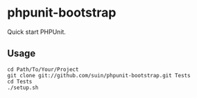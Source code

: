 # phpunit-bootstrap

Quick start PHPUnit.

## Usage

```
cd Path/To/Your/Project
git clone git://github.com/suin/phpunit-bootstrap.git Tests
cd Tests
./setup.sh
```
